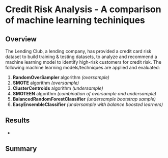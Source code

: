 # Credit Risk Analysis - A comparison of machine learning techiniques

## Overview 
The Lending Club, a lending company, has provided a credit card risk dataset to build training & testing datasets, to analyze and recommend a machine learning model to identify high-risk customers for credit risk. The following machine learning models/techniques are applied and evaluated:

1. **RandomOverSampler** algorithm *(oversample)*
2. **SMOTE** algorithm *(oversample)*
3. **ClusterCentroids** algorithm *(undersample)*
4. **SMOTEEN** algorithm *(combination of oversample and undersample)*
5. **BalancedRandomForestClassifier** *(undersample bootstrap sample)*
6. **EasyEnsembleClassifier** *(undersample with balance boosted learners)*

## Results
- 


## Summary 
